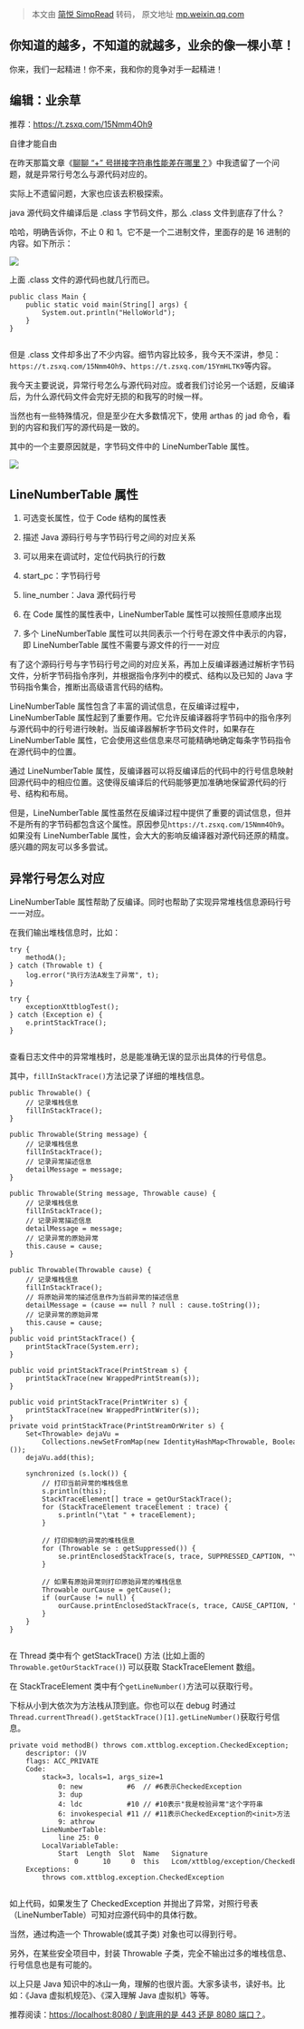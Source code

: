 > 本文由 [简悦 SimpRead](http://ksria.com/simpread/) 转码， 原文地址 [mp.weixin.qq.com](https://mp.weixin.qq.com/s?__biz=MzIyODE5NjUwNQ==&mid=2653368391&idx=1&sn=6e2886140e2b7da98cd882dbd29870dd&chksm=f38639b1c4f1b0a79cfa45fa168f760aa658562f17bf8d5778bd8624d343606331349e69b142&scene=132&exptype=timeline_recommend_article_extendread_samebiz#wechat_redirect)

你知道的越多，不知道的就越多，业余的像一棵小草！
------------------------

你来，我们一起精进！你不来，我和你的竞争对手一起精进！

编辑：业余草
------

推荐：https://t.zsxq.com/15Nmm4Oh9  

自律才能自由

在昨天那篇文章《[聊聊 “+” 号拼接字符串性能差在哪里？](http://mp.weixin.qq.com/s?__biz=MzIyODE5NjUwNQ==&mid=2653368379&idx=1&sn=fc8af5ae4078f71e24476e6f185291ae&chksm=f38639cdc4f1b0db5f8813b6e576203202cb12e4a778b4360870f1c8e0ed457cf7a873c3ef54&scene=21#wechat_redirect)》中我遗留了一个问题，就是异常行号怎么与源代码对应的。

实际上不遗留问题，大家也应该去积极探索。

java 源代码文件编译后是 .class 字节码文件，那么 .class 文件到底存了什么？

哈哈，明确告诉你，不止 0 和 1。它不是一个二进制文件，里面存的是 16 进制的内容。如下所示：

![](https://mmbiz.qpic.cn/mmbiz_png/TLH3CicPVibrfQAbhzzjLLPpbUic3n9KkKxboXX0GYUlWxNkO3WFOsTEgHPNnRpwPMQoX4cnGTg64SA1f59xiadgIA/640?wx_fmt=png&from=appmsg)

上面 .class 文件的源代码也就几行而已。

```
public class Main {
    public static void main(String[] args) {
        System.out.println("HelloWorld");
    }
}


```

但是 .class 文件却多出了不少内容。细节内容比较多，我今天不深讲，参见：`https://t.zsxq.com/15Nmm4Oh9`、`https://t.zsxq.com/15YmHLTK9`等内容。

我今天主要说说，异常行号怎么与源代码对应。或者我们讨论另一个话题，反编译后，为什么源代码文件会完好无损的和我写的时候一样。

当然也有一些特殊情况，但是至少在大多数情况下，使用 arthas 的 jad 命令，看到的内容和我们写的源代码是一致的。

其中的一个主要原因就是，字节码文件中的 LineNumberTable 属性。

![](https://mmbiz.qpic.cn/mmbiz_png/TLH3CicPVibrfQAbhzzjLLPpbUic3n9KkKxzicZvNCTJrtOkSC7ImzyYa8iaCXPOGeVibK9LzAePjW6kWYPT1Cu9YLZw/640?wx_fmt=png&from=appmsg)

LineNumberTable 属性
------------------

1.  可选变长属性，位于 Code 结构的属性表
    
2.  描述 Java 源码行号与字节码行号之间的对应关系
    
3.  可以用来在调试时，定位代码执行的行数
    
4.  start_pc：字节码行号
    
5.  line_number：Java 源代码行号
    
6.  在 Code 属性的属性表中，LineNumberTable 属性可以按照任意顺序出现
    
7.  多个 LineNumberTable 属性可以共同表示一个行号在源文件中表示的内容，即 LineNumberTable 属性不需要与源文件的行一一对应
    

有了这个源码行号与字节码行号之间的对应关系，再加上反编译器通过解析字节码文件，分析字节码指令序列，并根据指令序列中的模式、结构以及已知的 Java 字节码指令集合，推断出高级语言代码的结构。

LineNumberTable 属性包含了丰富的调试信息，在反编译过程中，LineNumberTable 属性起到了重要作用。它允许反编译器将字节码中的指令序列与源代码中的行号进行映射。当反编译器解析字节码文件时，如果存在 LineNumberTable 属性，它会使用这些信息来尽可能精确地确定每条字节码指令在源代码中的位置。

通过 LineNumberTable 属性，反编译器可以将反编译后的代码中的行号信息映射回源代码中的相应位置。这使得反编译后的代码能够更加准确地保留源代码的行号、结构和布局。

但是，LineNumberTable 属性虽然在反编译过程中提供了重要的调试信息，但并不是所有的字节码都包含这个属性。原因参见`https://t.zsxq.com/15Nmm4Oh9`。如果没有 LineNumberTable 属性，会大大的影响反编译器对源代码还原的精度。感兴趣的网友可以多多尝试。

异常行号怎么对应
--------

LineNumberTable 属性帮助了反编译。同时也帮助了实现异常堆栈信息源码行号一一对应。

在我们输出堆栈信息时，比如：

```
try {
    methodA();
} catch (Throwable t) {
    log.error("执行方法A发生了异常", t);
}

try {
    exceptionXttblogTest();
} catch (Exception e) {
    e.printStackTrace();
}


```

查看日志文件中的异常堆栈时，总是能准确无误的显示出具体的行号信息。

其中，`fillInStackTrace()`方法记录了详细的堆栈信息。

```
public Throwable() {
    // 记录堆栈信息
    fillInStackTrace();
}

public Throwable(String message) {
    // 记录堆栈信息
    fillInStackTrace();
    // 记录异常描述信息
    detailMessage = message;
}

public Throwable(String message, Throwable cause) {
    // 记录堆栈信息
    fillInStackTrace();
    // 记录异常描述信息
    detailMessage = message;
    // 记录异常的原始异常
    this.cause = cause;
}

public Throwable(Throwable cause) {
    // 记录堆栈信息
    fillInStackTrace();
    // 将原始异常的描述信息作为当前异常的描述信息
    detailMessage = (cause == null ? null : cause.toString());
    // 记录异常的原始异常
    this.cause = cause;
}
public void printStackTrace() {
    printStackTrace(System.err);
}

public void printStackTrace(PrintStream s) {
    printStackTrace(new WrappedPrintStream(s));
}

public void printStackTrace(PrintWriter s) {
    printStackTrace(new WrappedPrintWriter(s));
}
private void printStackTrace(PrintStreamOrWriter s) {
    Set<Throwable> dejaVu =
        Collections.newSetFromMap(new IdentityHashMap<Throwable, Boolean>());
    dejaVu.add(this);

    synchronized (s.lock()) {
        // 打印当前异常的堆栈信息
        s.println(this);
        StackTraceElement[] trace = getOurStackTrace();
        for (StackTraceElement traceElement : trace) {
            s.println("\tat " + traceElement);
        }

        // 打印抑制的异常的堆栈信息
        for (Throwable se : getSuppressed()) {
            se.printEnclosedStackTrace(s, trace, SUPPRESSED_CAPTION, "\t", dejaVu);
        }

        // 如果有原始异常则打印原始异常的堆栈信息
        Throwable ourCause = getCause();
        if (ourCause != null) {
            ourCause.printEnclosedStackTrace(s, trace, CAUSE_CAPTION, "", dejaVu);
        }
    }
}


```

在 Thread 类中有个 getStackTrace() 方法 (比如上面的`Throwable.getOurStackTrace()`) 可以获取 StackTraceElement 数组。

在 StackTraceElement 类中有个`getLineNumber()`方法可以获取行号。

下标从小到大依次为方法栈从顶到底。你也可以在 debug 时通过`Thread.currentThread().getStackTrace()[1].getLineNumber()`获取行号信息。

```
private void methodB() throws com.xttblog.exception.CheckedException;
    descriptor: ()V
    flags: ACC_PRIVATE
    Code:
        stack=3, locals=1, args_size=1
            0: new           #6  // #6表示CheckedException
            3: dup
            4: ldc           #10 // #10表示"我是校验异常"这个字符串
            6: invokespecial #11 // #11表示CheckedException的<init>方法
            9: athrow
        LineNumberTable:
            line 25: 0
        LocalVariableTable:
            Start  Length  Slot  Name   Signature
                0      10     0  this   Lcom/xttblog/exception/CheckedExceptionTest;
    Exceptions:
        throws com.xttblog.exception.CheckedException


```

如上代码，如果发生了 CheckedException 并抛出了异常，对照行号表（LineNumberTable）可知对应源代码中的具体行数。

当然，通过构造一个 Throwable(或其子类) 对象也可以得到行号。

另外，在某些安全项目中，封装 Throwable 子类，完全不输出过多的堆栈信息、行号信息也是有可能的。

以上只是 Java 知识中的冰山一角，理解的也很片面。大家多读书，读好书。比如：《Java 虚拟机规范》、《深入理解 Java 虚拟机》等等。

推荐阅读：[https://localhost:8080 / 到底用的是 443 还是 8080 端口？](http://mp.weixin.qq.com/s?__biz=MzIyODE5NjUwNQ==&mid=2653368366&idx=1&sn=118ab74e8441864b395662e0f11cefbc&chksm=f38639d8c4f1b0cef73e9084533fe405b105b0a8d8a30e76e4b3c06258f94d540beea6377e20&scene=21#wechat_redirect)。